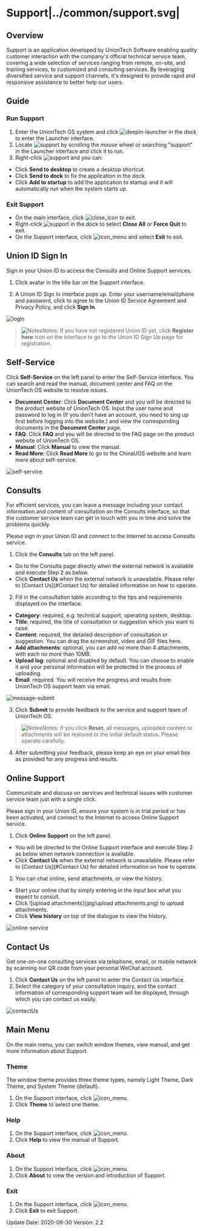 # Support|../common/support.svg|

## Overview

Support is an application developed by UnionTech Software enabling quality customer interaction with the company's official technical service team, covering a wide selection of services ranging from remote, on-site, and training services, to customized and consulting services. By leveraging diversified service and support channels, it's designed to provide rapid and responsive assistance to better help our users.

## Guide

### Run Support

1.  Enter the UnionTech OS system and click ![deepin-launcher](icon/deepin-launcher.svg) in the dock to enter the Launcher interface.
2.  Locate ![support](icon/support.svg) by scrolling the mouse wheel or searching "support" in the Launcher interface and click it to run.
3.  Right-click ![support](icon/support.svg) and you can:

 - Click  **Send to desktop** to create a desktop shortcut.
 - Click **Send to dock** to fix the application in the dock.
 - Click **Add to startup** to add the application to startup and it will automatically run when the system starts up.

### Exit Support

- On the main interface, click ![close_icon](icon/close.svg) to exit.
-  Right-click ![support](icon/support.svg) in the dock to select **Close All** or **Force Quit** to exit.
- On the Support interface, click ![icon_menu](icon/icon_menu.svg) and select **Exit** to exit.

## Union ID Sign In

Sign in your Union ID to access the Consults and Online Support services.

1. Click avatar in the title bar on the Support interface.

2. A Union ID Sign In interface pops up. Enter your username/email/phone and password, click to agree to the Union ID Service Agreement and Privacy Policy, and click **Sign In**.

![login](jpg/login.png)
&nbsp;&nbsp;&nbsp;&nbsp;&nbsp;&nbsp;&nbsp;&nbsp;&nbsp;&nbsp;&nbsp;&nbsp;&nbsp; 

   > ![Notes](icon/notes.svg)Notes: If you have not registered Union ID yet, click **Register here** icon on the interface to go to the Union ID Sign Up page for registration.

## Self-Service

Click **Self-Service** on the left panel to enter the Self-Service interface. You can search and read the manual, document center and FAQ on the UnionTech OS website to resolve issues.  

- **Document Center**: Click **Document Center** and you will be directed to the product website of UnionTech OS. Input the user name and password to log in (If you don't have an account, you need to sing up first before logging into the website.) and view the corresponding documents in the **Document Center** page.
- **FAQ**: Click **FAQ** and you will be directed to the FAQ page on the product website of UnionTech OS.  
- **Manual**: Click **Manual** to view the manual.
- **Read More**: Click **Read More** to go to the ChinaUOS website and learn more about self-service.


![self-service](jpg/self-support-service.png)




## Consults

For efficient services, you can leave a message including your contact information and content of consultation on the Consults interface, so that the customer service team can get in touch with you in time and solve the problems quickly.

Please sign in your Union ID and connect to the Internet to access Consults service.

1.  Click the **Consults** tab on the left panel.

   - Go to the Consults page directly when the external network is available and execute Step 2 as below.
   - Click **Contact Us** when the external network is unavailable. Please refer to [Contact Us](#Contact Us) for detailed information on how to operate. 

2.  Fill in the consultation table according to the tips and requirements displayed on the interface:

   - **Category**: required, e.g. technical support, operating system, desktop.
   - **Title**: required, the title of consultation or suggestion which you want to raise.
   - **Content**: required, the detailed description of consultation or suggestion. You can drag the screenshot, video and GIF files here.  
   - **Add attachments**: optional, you can add no more than 4 attachments, with each no more than 10MB.
   - **Upload log**: optional and disabled by default. You can choose to enable it and your personal information will be protected in the process of uploading.
   - **Email**: required. You will receive the progress and results from UnionTech OS support team via email. 


   ![message-submit](jpg/message-submit.png)
&nbsp;&nbsp;&nbsp;&nbsp;&nbsp;&nbsp;&nbsp;&nbsp;&nbsp;&nbsp;&nbsp;&nbsp;&nbsp;

3.   Click **Submit** to provide feedback to the service and support team of UnionTech OS.

   > ![Notes](icon/notes.svg)Notes: If you click **Reset**, all messages, uploaded content or attachments will be restored to the initial default status. Please operate carefully.

4.  After submitting your feedback, please keep an eye on your email box as provided for any progress and results.

## Online Support

Communicate and discuss on services and technical issues with customer service team just with a single click.

Please sign in your Union ID, ensure your system is in trial period or has been activated, and connect to the Internet to access Online Support service.

1.  Click **Online Support** on the left panel.

   - You will be directed to the Online Support interface and execute Step 2 as below when network connection is available.
   - Click **Contact Us** when the external network is unavailable. Please refer to [Contact Us](#Contact Us) for detailed information on how to operate. 

2.    You can chat online, send attachments, or view the history.

   - Start your online chat by simply entering in the input box what you expect to consult. 
   - Click ![upload attachments](jpg/upload attachments.png) to upload attachments.
   - Click **View history** on top of the dialogue to view the history.

![online-service](jpg/online-service.png)



## Contact Us

Get one-on-one consulting services via telephone, email, or mobile network by scanning our QR code from your personal WeChat account. 

1.  Click **Contact Us** on the left panel to enter the Contact Us interface.
2.   Select the category of your consultation inquiry, and the contact information of corresponding support team will be displayed, through which you can contact us easily.

![contactUs](jpg/contactUs.png)



## Main Menu

On the main menu, you can switch window themes, view manual, and get more information about Support.

### Theme

The window theme provides three theme types, namely Light Theme, Dark Theme, and System Theme (default).

1.   On the Support interface, click ![icon_menu](icon/icon_menu.svg).
2.   Click **Theme** to select one theme.

### Help

1.  On the Support interface, click ![icon_menu](icon/icon_menu.svg).
2.  Click **Help** to view the manual of Support.


### About

1.   On the Support interface, click ![icon_menu](icon/icon_menu.svg).
2.   Click **About** to view the version and introduction of Support.

### Exit

1.   On the Support interface, click ![icon_menu](icon/icon_menu.svg).
2.  Click **Exit** to exit Support.


<div class="version-info"><span>Update Date: 2020-09-30</span><span> Version: 2.2</span></div>